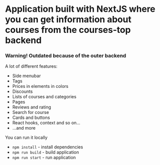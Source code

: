 # Application built with NextJS where you can get information about courses from the courses-top backend

### Warning! Outdated because of the outer backend

A lot of different features:
- Side menubar
- Tags
- Prices in elements in colors
- Discounts
- Lists of courses and categories
- Pages
- Reviews and rating
- Search for course
- Cards and buttons
- React hooks, context and so on...
- ...and more

You can run it locally
- `npm install` - install dependencies
- `npm run build` - build application
- `npm run start` - run application